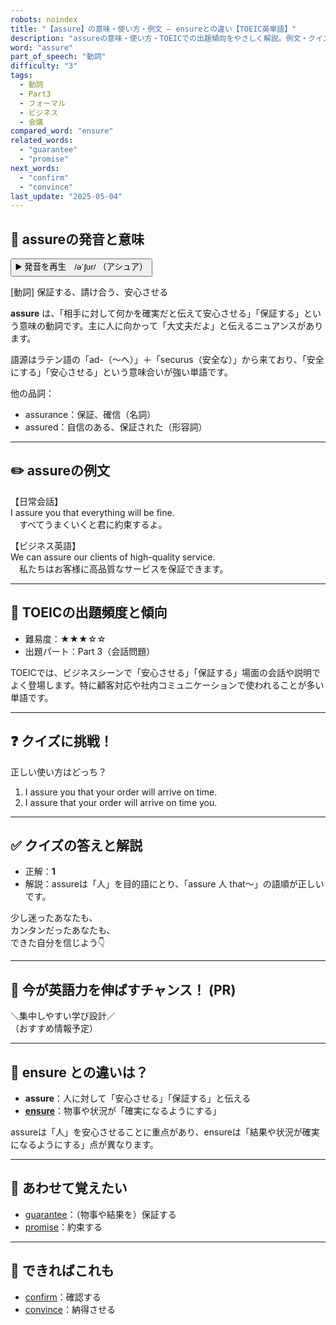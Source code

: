 ```yaml
---
robots: noindex
title: "【assure】の意味・使い方・例文 ― ensureとの違い【TOEIC英単語】"
description: "assureの意味・使い方・TOEICでの出題傾向をやさしく解説。例文・クイズ付きでensureとの違いもわかりやすく学べます。"
word: "assure"
part_of_speech: "動詞"
difficulty: "3"
tags:
  - 動詞
  - Part3
  - フォーマル
  - ビジネス
  - 会議
compared_word: "ensure"
related_words:
  - "guarantee"
  - "promise"
next_words:
  - "confirm"
  - "convince"
last_update: "2025-05-04"
---
```


## 🔰 assureの発音と意味

<button class="play-audio" onclick="playTTS('assure')">
  <span class="play-audio-main">
    ▶️ 発音を再生　/əˈʃʊr/
  </span>
  <span class="play-audio-sub">
    （アシュア）
  </span>
</button>

[動詞] 保証する、請け合う、安心させる

**assure** は、「相手に対して何かを確実だと伝えて安心させる」「保証する」という意味の動詞です。主に人に向かって「大丈夫だよ」と伝えるニュアンスがあります。

語源はラテン語の「ad-（～へ）」＋「securus（安全な）」から来ており、「安全にする」「安心させる」という意味合いが強い単語です。

他の品詞：  
- assurance：保証、確信（名詞）
- assured：自信のある、保証された（形容詞）

---

## ✏️ assureの例文

【日常会話】  
I assure you that everything will be fine.  
　すべてうまくいくと君に約束するよ。

【ビジネス英語】  
We can assure our clients of high-quality service.  
　私たちはお客様に高品質なサービスを保証できます。

---

## 🎯 TOEICの出題頻度と傾向

- 難易度：★★★☆☆
- 出題パート：Part 3（会話問題）

TOEICでは、ビジネスシーンで「安心させる」「保証する」場面の会話や説明でよく登場します。特に顧客対応や社内コミュニケーションで使われることが多い単語です。

---

## ❓ クイズに挑戦！

正しい使い方はどっち？

1. I assure you that your order will arrive on time.  
2. I assure that your order will arrive on time you.

---

## ✅ クイズの答えと解説

- 正解：**1**
- 解説：assureは「人」を目的語にとり、「assure 人 that～」の語順が正しいです。

少し迷ったあなたも、  
カンタンだったあなたも、  
できた自分を信じよう👇️

---

## 🚀 今が英語力を伸ばすチャンス！ (PR)

<div class="info-center">
＼集中しやすい学び設計／<br>  
（おすすめ情報予定）
</div>

---

## 🤔  ensure との違いは？

- **assure**：人に対して「安心させる」「保証する」と伝える
- **[ensure](/word/ensure/)**：物事や状況が「確実になるようにする」

assureは「人」を安心させることに重点があり、ensureは「結果や状況が確実になるようにする」点が異なります。

---

## 🧩 あわせて覚えたい

- [guarantee](/word/guarantee/)：（物事や結果を）保証する
- [promise](/word/promise/)：約束する

---

## 📖 できればこれも

- [confirm](/word/confirm/)：確認する
- [convince](/word/convince/)：納得させる

<!-- cvid: aid49_bid38 -->
